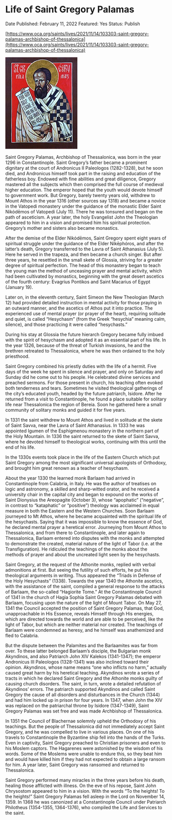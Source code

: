 # Life of Saint Gregory Palamas

Date Published: February 11, 2022
Featured: Yes
Status: Publish

[https://www.oca.org/saints/lives/2021/11/14/103303-saint-gregory-palamas-archbishop-of-thessalonica](https://www.oca.org/saints/lives/2021/11/14/103303-saint-gregory-palamas-archbishop-of-thessalonica)

![Life%20of%20Sa%20f356e/1114cgregorypalamas.jpg](Life%20of%20Sa%20f356e/1114cgregorypalamas.jpg)

Saint Gregory Palamas, Archbishop of Thessalonica, was born in the year 1296 in Constantinople. Saint Gregory’s father became a prominent dignitary at the court of Andronicus II Paleologos (1282-1328), but he soon died, and Andronicus himself took part in the raising and education of the fatherless boy. Endowed with fine abilities and great diligence, Gregory mastered all the subjects which then comprised the full course of medieval higher education. The emperor hoped that the youth would devote himself to government work. But Gregory, barely twenty years old, withdrew to Mount Athos in the year 1316 (other sources say 1318) and became a novice in the Vatopedi monastery under the guidance of the monastic Elder Saint Νikόdēmos of Vatopedi (July 11). There he was tonsured and began on the path of asceticism. A year later, the holy Evangelist John the Theologian appeared to him in a vision and promised him his spiritual protection. Gregory’s mother and sisters also became monastics.

After the demise of the Elder Νikόdēmos, Saint Gregory spent eight years of spiritual struggle under the guidance of the Elder Nikēphóros, and after the latter’s death, Gregory transferred to the Lavra of Saint Athanasius (July 5). Here he served in the trapeza, and then became a church singer. But after three years, he resettled in the small skete of Glossia, striving for a greater degree of spiritual perfection. The head of this monastery began to teach the young man the method of unceasing prayer and mental activity, which had been cultivated by monastics, beginning with the great desert ascetics of the fourth century: Evagrius Pontikos and Saint Macarius of Egypt (January 19).

Later on, in the eleventh century, Saint Simeon the New Theologian (March 12) had provided detailed instruction in mental activity for those praying in an outward manner, and the ascetics of Athos put it into practice. The experienced use of mental prayer (or prayer of the heart), requiring solitude and quiet, is called “Hesychasm” (from the Greek “hesychia” meaning calm, silence), and those practicing it were called “hesychasts.”

During his stay at Glossia the future hierarch Gregory became fully imbued with the spirit of hesychasm and adopted it as an essential part of his life. In the year 1326, because of the threat of Turkish invasions, he and the brethren retreated to Thessalonica, where he was then ordained to the holy priesthood.

Saint Gregory combined his priestly duties with the life of a hermit. Five days of the week he spent in silence and prayer, and only on Saturday and Sunday did he come out to his people. He celebrated divine services and preached sermons. For those present in church, his teaching often evoked both tenderness and tears. Sometimes he visited theological gatherings of the city’s educated youth, headed by the future patriarch, Isidore. After he returned from a visit to Constantinople, he found a place suitable for solitary life near Thessalonica the region of Bereia. Soon he gathered here a small community of solitary monks and guided it for five years.

In 1331 the saint withdrew to Mount Athos and lived in solitude at the skete of Saint Savva, near the Lavra of Saint Athanasius. In 1333 he was appointed Igumen of the Esphigmenou monastery in the northern part of the Holy Mountain. In 1336 the saint returned to the skete of Saint Savva, where he devoted himself to theological works, continuing with this until the end of his life.

In the 1330s events took place in the life of the Eastern Church which put Saint Gregory among the most significant universal apologists of Orthodoxy, and brought him great renown as a teacher of hesychasm.

About the year 1330 the learned monk Barlaam had arrived in Constantinople from Calabria, in Italy. He was the author of treatises on logic and astronomy, a skilled and sharp-witted orator, and he received a university chair in the capital city and began to expound on the works of Saint Dionysius the Areopagite (October 3), whose “apophatic” (“negative”, in contrast to “kataphatic” or “positive”) theology was acclaimed in equal measure in both the Eastern and the Western Churches. Soon Barlaam journeyed to Mt Athos, where he became acquainted with the spiritual life of the hesychasts. Saying that it was impossible to know the essence of God, he declared mental prayer a heretical error. Journeying from Mount Athos to Thessalonica, and from there to Constantinople, and later again to Thessalonica, Barlaam entered into disputes with the monks and attempted to demonstrate the created, material nature of the light of Tabor (i.e. at the Transfiguration). He ridiculed the teachings of the monks about the methods of prayer and about the uncreated light seen by the hesychasts.

Saint Gregory, at the request of the Athonite monks, replied with verbal admonitions at first. But seeing the futility of such efforts, he put his theological arguments in writing. Thus appeared the “Triads in Defense of the Holy Hesychasts” (1338). Towards the year 1340 the Athonite ascetics, with the assistance of the saint, compiled a general response to the attacks of Barlaam, the so-called “Hagiorite Tome.” At the Constantinople Council of 1341 in the church of Hagia Sophia Saint Gregory Palamas debated with Barlaam, focusing upon the nature of the light of Mount Tabor. On May 27, 1341 the Council accepted the position of Saint Gregory Palamas, that God, unapproachable in His Essence, reveals Himself through His energies, which are directed towards the world and are able to be perceived, like the light of Tabor, but which are neither material nor created. The teachings of Barlaam were condemned as heresy, and he himself was anathemized and fled to Calabria.

But the dispute between the Palamites and the Barlaamites was far from over. To these latter belonged Barlaam’s disciple, the Bulgarian monk Akyndinos, and also Patriarch John XIV Kalekos (1341-1347); the emperor Andronicus III Paleologos (1328-1341) was also inclined toward their opinion. Akyndinos, whose name means “one who inflicts no harm,” actually caused great harm by his heretical teaching. Akyndinos wrote a series of tracts in which he declared Saint Gregory and the Athonite monks guilty of causing church disorders. The saint, in turn, wrote a detailed refutation of Akyndinos’ errors. The patriarch supported Akyndinos and called Saint Gregory the cause of all disorders and disturbances in the Church (1344) and had him locked up in prison for four years. In 1347, when John the XIV was replaced on the patriarchal throne by Isidore (1347-1349), Saint Gregory Palamas was set free and was made Archbishop of Thessalonica.

In 1351 the Council of Blachernae solemnly upheld the Orthodoxy of his teachings. But the people of Thessalonica did not immediately accept Saint Gregory, and he was compelled to live in various places. On one of his travels to Constantinople the Byzantine ship fell into the hands of the Turks. Even in captivity, Saint Gregory preached to Christian prisoners and even to his Moslem captors. The Hagarenes were astonished by the wisdom of his words. Some of the Moslems were unable to endure this, so they beat him and would have killed him if they had not expected to obtain a large ransom for him. A year later, Saint Gregory was ransomed and returned to Thessalonica.

Saint Gregory performed many miracles in the three years before his death, healing those afflicted with illness. On the eve of his repose, Saint John Chrysostom appeared to him in a vision. With the words “To the heights! To the heights!” Saint Gregory Palamas fell asleep in the Lord on November 14, 1359. In 1368 he was canonized at a Constantinople Council under Patriarch Philotheus (1354-1355, 1364-1376), who compiled the Life and Services to the saint.
